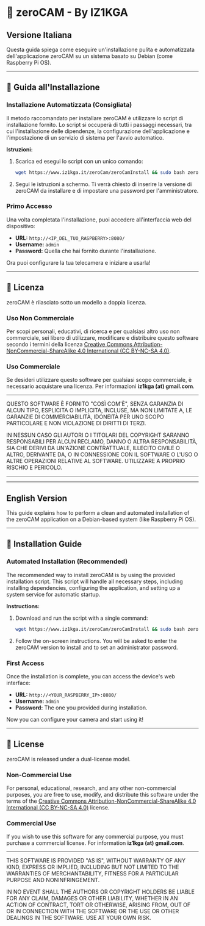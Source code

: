 # 📸 zeroCAM - By IZ1KGA

## Versione Italiana

Questa guida spiega come eseguire un'installazione pulita e automatizzata dell'applicazione zeroCAM su un sistema basato su Debian (come Raspberry Pi OS).

---

## 🚀 Guida all'Installazione

### Installazione Automatizzata (Consigliata)

Il metodo raccomandato per installare zeroCAM è utilizzare lo script di installazione fornito. Lo script si occuperà di tutti i passaggi necessari, tra cui l'installazione delle dipendenze, la configurazione dell'applicazione e l'impostazione di un servizio di sistema per l'avvio automatico.

**Istruzioni:**

1.  Scarica ed esegui lo script con un unico comando:
    ```bash
    wget https://www.iz1kga.it/zeroCam/zeroCamInstall && sudo bash zeroCamInstall
    ```
2.  Segui le istruzioni a schermo. Ti verrà chiesto di inserire la versione di zeroCAM da installare e di impostare una password per l'amministratore.

### Primo Accesso

Una volta completata l'installazione, puoi accedere all'interfaccia web del dispositivo:

* **URL:** `http://<IP_DEL_TUO_RASPBERRY>:8080/`
* **Username:** `admin`
* **Password:** Quella che hai fornito durante l'installazione.

Ora puoi configurare la tua telecamera e iniziare a usarla!

---

## 📜 Licenza

zeroCAM è rilasciato sotto un modello a doppia licenza.

### Uso Non Commerciale

Per scopi personali, educativi, di ricerca e per qualsiasi altro uso non commerciale, sei libero di utilizzare, modificare e distribuire questo software secondo i termini della licenza [Creative Commons Attribution-NonCommercial-ShareAlike 4.0 International (CC BY-NC-SA 4.0)](https://creativecommons.org/licenses/by-nc-sa/4.0/).

### Uso Commerciale

Se desideri utilizzare questo software per qualsiasi scopo commerciale, è necessario acquistare una licenza. Per informazioni **iz1kga (at) gmail.com**.

---
QUESTO SOFTWARE È FORNITO "COSÌ COM'È", SENZA GARANZIA DI ALCUN TIPO, ESPLICITA O IMPLICITA, INCLUSE, MA NON LIMITATE A, LE GARANZIE DI COMMERCIABILITÀ, IDONEITÀ PER UNO SCOPO PARTICOLARE E NON VIOLAZIONE DI DIRITTI DI TERZI.

IN NESSUN CASO GLI AUTORI O I TITOLARI DEL COPYRIGHT SARANNO RESPONSABILI PER ALCUN RECLAMO, DANNO O ALTRA RESPONSABILITÀ, SIA CHE DERIVI DA UN'AZIONE CONTRATTUALE, ILLECITO CIVILE O ALTRO, DERIVANTE DA, O IN CONNESSIONE CON IL SOFTWARE O L'USO O ALTRE OPERAZIONI RELATIVE AL SOFTWARE. UTILIZZARE A PROPRIO RISCHIO E PERICOLO.

---
---
## English Version

This guide explains how to perform a clean and automated installation of the zeroCAM application on a Debian-based system (like Raspberry Pi OS).

---

## 🚀 Installation Guide

### Automated Installation (Recommended)

The recommended way to install zeroCAM is by using the provided installation script. This script will handle all necessary steps, including installing dependencies, configuring the application, and setting up a system service for automatic startup.

**Instructions:**

1.  Download and run the script with a single command:
    ```bash
    wget https://www.iz1kga.it/zeroCam/zeroCamInstall && sudo bash zeroCamInstall
    ```
2.  Follow the on-screen instructions. You will be asked to enter the zeroCAM version to install and to set an administrator password.

### First Access

Once the installation is complete, you can access the device's web interface:

* **URL:** `http://<YOUR_RASPBERRY_IP>:8080/`
* **Username:** `admin`
* **Password:** The one you provided during installation.

Now you can configure your camera and start using it!

---

## 📜 License

zeroCAM is released under a dual-license model.

### Non-Commercial Use

For personal, educational, research, and any other non-commercial purposes, you are free to use, modify, and distribute this software under the terms of the [Creative Commons Attribution-NonCommercial-ShareAlike 4.0 International (CC BY-NC-SA 4.0)](https://creativecommons.org/licenses/by-nc-sa/4.0/) license.

### Commercial Use

If you wish to use this software for any commercial purpose, you must purchase a commercial license. For information **iz1kga (at) gmail.com**.

---

THIS SOFTWARE IS PROVIDED "AS IS", WITHOUT WARRANTY OF ANY KIND, EXPRESS OR IMPLIED, INCLUDING BUT NOT LIMITED TO THE WARRANTIES OF MERCHANTABILITY, FITNESS FOR A PARTICULAR PURPOSE AND NONINFRINGEMENT.

IN NO EVENT SHALL THE AUTHORS OR COPYRIGHT HOLDERS BE LIABLE FOR ANY CLAIM, DAMAGES OR OTHER LIABILITY, WHETHER IN AN ACTION OF CONTRACT, TORT OR OTHERWISE, ARISING FROM, OUT OF OR IN CONNECTION WITH THE SOFTWARE OR THE USE OR OTHER DEALINGS IN THE SOFTWARE. USE AT YOUR OWN RISK.